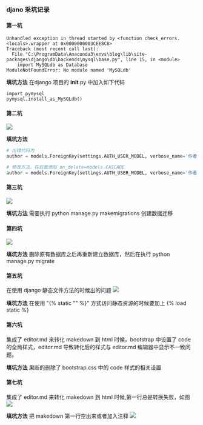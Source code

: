
### djano 采坑记录

#### 第一坑

    Unhandled exception in thread started by <function check_errors.<locals>.wrapper at 0x0000000003CEE8C8>
    Traceback (most recent call last):
      File "C:\ProgramData\Anaconda3\envs\blog\lib\site-packages\django\db\backends\mysql\base.py", line 15, in <module>
        import MySQLdb as Database
    ModuleNotFoundError: No module named 'MySQLdb'

**填坑方法**
在django 项目的 __init__.py 中加入如下代码

    import pymysql
    pymysql.install_as_MySQLdb()

#### 第二坑
![](http://localhost:8000/static/article/django/img/trouble-2.png)

**填坑方法**

```python
# 出错代码为
author = models.ForeignKey(settings.AUTH_USER_MODEL, verbose_name='作者')

# 修改方法，在后面添加 on_delete=models.CASCADE
author = models.ForeignKey(settings.AUTH_USER_MODEL, verbose_name='作者', on_delete=models.CASCADE)
```

#### 第三坑
![](http://localhost:8000/static/article/django/img/trouble-3.png)

**填坑方法**
需要执行 python manage.py makemigrations 创建数据迁移

#### 第四坑
![](http://localhost:8000/static/article/django/img/trouble-4.png)

**填坑方法**
删除原有数据库之后再重新建立数据库，然后在执行 python manage.py migrate

#### 第五坑
在使用 django 静态文件方法的时候出的问题
![](http://localhost:8000/static/article/django/img/trouble-5.png)

**填坑方法**
在使用 "{% static "" %}" 方式访问静态资源的时候要加上 {% load static %} 

#### 第六坑
集成了 editor.md 来转化 makedown 到 html 时候，bootstrap 中设置了 code 的全局样式，editor.md 导致转化后的样式与 editor.md 编辑器中显示不一致问题。

**填坑方法**
果断的删除了 bootstrap.css 中的 code 样式的相关设置

#### 第七坑
集成了 editor.md 来转化 makedown 到 html 时候,第一行总是转换失败，如图
![](http://localhost:8000/static/article/django/img/trouble-7-1.png)

**填坑方法**
把 makedown 第一行空出来或者加入注释
![](http://localhost:8000/static/article/django/img/trouble-7-2.png)
